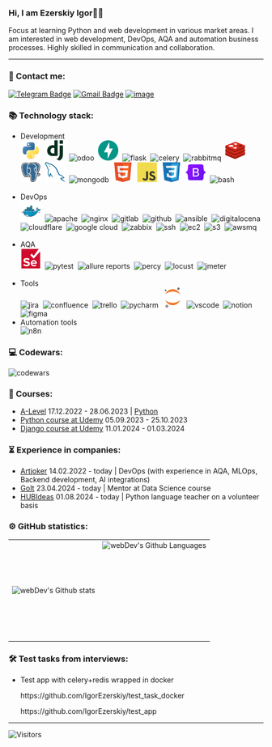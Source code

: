 ### Hi, I am Ezerskiy Igor👋😄

<p>
Focus at learning Python and web development in various market areas. I am interested in web development, DevOps, AQA and automation business processes.
Highly skilled in communication and collaboration.
</p>

---
### 📨 Contact me:
[![Telegram Badge](https://img.shields.io/badge/Telegram-2CA5E0?style=for-the-badge&logo=telegram&logoColor=white)](https://t.me/go_k3nny) [![Gmail Badge](https://img.shields.io/badge/Gmail-D14836?style=for-the-badge&logo=gmail&logoColor=white)](mailto:ezerskiyigor2000@gmail.com) [![image](https://img.shields.io/badge/LinkedIn-0077B5?style=for-the-badge&logo=linkedin&logoColor=white)](https://www.linkedin.com/in/igorezerskiy)

### 📚 Technology stack:
- Development
  <div>
    <img src="https://github.com/devicons/devicon/blob/master/icons/python/python-original.svg" title="python" alt="python" width="40" height="40"/>&nbsp
    <img src="https://github.com/devicons/devicon/blob/master/icons/django/django-plain.svg" title="django/django-rest" alt="django/django-rest" width="40" height="40"/>&nbsp
    <img src="https://www.designconsulting.com.au/wp-content/uploads/2024/05/Odoo-Logo-300x300.png" title="odoo" alt="odoo" width="40" height="40"/>&nbsp
    <img src="https://github.com/devicons/devicon/blob/master/icons/fastapi/fastapi-original.svg" title="fast-api" alt="fast-api" width="40" height="40"/>&nbsp
    <img src="https://ih1.redbubble.net/image.5521029718.9185/st,small,507x507-pad,600x600,f8f8f8.jpg" title="flask" alt="flask" width="40" height="40"/>&nbsp
    <img src="https://upload.wikimedia.org/wikipedia/commons/1/19/Celery_logo.png" title="celery" alt="celery" width="40" height="40"/>&nbsp
    <img src="https://static-00.iconduck.com/assets.00/rabbitmq-icon-484x512-s9lfaapn.png" title="rabbitmq" alt="rabbitmq" width="40" height="40"/>&nbsp
    <img src="https://github.com/devicons/devicon/blob/master/icons/redis/redis-original.svg" title="redis" alt="redis" width="40" height="40"/>&nbsp
    <img src="https://github.com/devicons/devicon/blob/master/icons/postgresql/postgresql-original.svg" title="postgresql" alt="postgresql" width="40" height="40"/>&nbsp
    <img src="https://github.com/devicons/devicon/blob/master/icons/mysql/mysql-original.svg" title="mysql" alt="mysql" width="40" height="40"/>&nbsp
    <img src="https://marketplacedesignoye.s3.ap-south-1.amazonaws.com/mongodb-branding-icon-symbol-logo-vector-_1540.png" title="mongodb" alt="mongodb" width="40" height="40"/>&nbsp
    <img src="https://github.com/devicons/devicon/blob/master/icons/html5/html5-original.svg" title="html" alt="html" width="40" height="40"/>&nbsp
    <img src="https://github.com/devicons/devicon/blob/master/icons/javascript/javascript-original.svg" title="js" alt="js" width="40" height="40"/>&nbsp
    <img src="https://github.com/devicons/devicon/blob/master/icons/css3/css3-original.svg" title="css" alt="css" width="40" height="40"/>&nbsp
    <img src="https://github.com/devicons/devicon/blob/master/icons/bootstrap/bootstrap-original.svg" title="bootstrap" alt="bootstrap" width="40" height="40"/>&nbsp
    <img src="https://github.com/IgorEzerskiy/devicon/blob/master/icons/bash/bash-plain.svg" title="bash" alt="bash" width="40" height="40"/>&nbsp
  </div>
  <br>
- DevOps
  <div>
    <img src="https://github.com/devicons/devicon/blob/master/icons/docker/docker-original.svg" title="docker" alt="docker" width="40" height="40"/>&nbsp
    <img src="https://github.com/IgorEzerskiy/devicon/blob/master/icons/apache/apache-original.svg" title="apache" alt="apache" width="40" height="40"/>&nbsp
    <img src="https://github.com/IgorEzerskiy/devicon/blob/master/icons/nginx/nginx-original.svg" title="nginx" alt="nginx" width="40" height="40"/>&nbsp
    <img src="https://github.com/IgorEzerskiy/devicon/blob/master/icons/gitlab/gitlab-original.svg" title="gitlab" alt="gitlab" width="40" height="40"/>&nbsp
    <img src="https://github.com/IgorEzerskiy/devicon/blob/master/icons/github/github-original.svg" title="github" alt="github" width="40" height="40"/>&nbsp
    <img src="https://static-00.iconduck.com/assets.00/ansible-icon-2048x2048-ba8ueimn.png" title="ansible" alt="ansible" width="40" height="40"/>&nbsp
    <img src="https://github.com/IgorEzerskiy/devicon/blob/master/icons/digitalocean/digitalocean-original.svg" title="digitalocena" alt="digitalocena" width="40" height="40"/>&nbsp
    <img src="https://upload.wikimedia.org/wikipedia/commons/thumb/9/94/Cloudflare_Logo.png/480px-Cloudflare_Logo.png" title="cloudflare" alt="cloudflare" width="40" height="40"/>&nbsp
    <img src="https://github.com/IgorEzerskiy/devicon/blob/master/icons/googlecloud/googlecloud-original.svg" title="google cloud" alt="google cloud" width="40" height="40"/>&nbsp
    <img src="https://upload.wikimedia.org/wikipedia/commons/thumb/5/5d/Zabbix_logo_square.svg/2500px-Zabbix_logo_square.svg.png" title="zabbix" alt="zabbix" width="40" height="40"/>&nbsp
    <img src="https://upload.wikimedia.org/wikipedia/commons/0/00/Unofficial_SSH_Logo.svg" title="ssh" alt="ssh" width="40" height="40"/>&nbsp
    <img src="https://brandslogos.com/wp-content/uploads/thumbs/aws-ec2-logo-vector.svg" title="ec2" alt="ec2" width="40" height="40"/>&nbsp
    <img src="https://cdn.worldvectorlogo.com/logos/amazon-s3-simple-storage-service.svg" title="s3" alt="s3" width="40" height="40"/>&nbsp
    <img src="https://newrelic.com/sites/default/files/quickstarts/images/icons/aws-mq--logo.svg" title="awsmq" alt="awsmq" width="40" height="40"/>&nbsp
  </div>
  <br>
- AQA
  <div>
    <img src="https://github.com/devicons/devicon/blob/master/icons/selenium/selenium-original.svg" title="selenium" alt="selenium" width="40" height="40"/>&nbsp
    <img src="https://github.com/IgorEzerskiy/devicon/blob/master/icons/pytest/pytest-original.svg" title="pytest" alt="pytest" width="40" height="40"/>&nbsp
    <img src="https://avatars.githubusercontent.com/u/5879127?s=280&v=4" title="allure reports" alt="allure reports" width="40" height="40"/>&nbsp
    <img src="https://images.crunchbase.com/image/upload/c_lpad,f_auto,q_auto:eco,dpr_1/rwgv0yumrzt6uuce9jtm" title="percy" alt="percy" width="40" height="40"/>&nbsp
    <img src="https://qamania.org/wp-content/uploads/2020/03/1_iHbPgMP5K4WWaP2RDBD37w.png" title="locust" alt="locust" width="40" height="40"/>&nbsp
    <img src="https://jmeter.apache.org/images/jmeter_square.svg" title="jmeter" alt="jmeter" width="40" height="40"/>&nbsp
  </div>
  <br>
- Tools
  <div>
    <img src="https://github.com/IgorEzerskiy/devicon/blob/master/icons/jira/jira-original.svg" title="jira" alt="jira" width="40" height="40"/>&nbsp
    <img src="https://github.com/IgorEzerskiy/devicon/blob/master/icons/confluence/confluence-original.svg" title="confluence" alt="confluence" width="40" height="40"/>&nbsp
    <img src="https://github.com/IgorEzerskiy/devicon/blob/master/icons/trello/trello-plain.svg" title="trello" alt="trello" width="40" height="40"/>&nbsp
    <img src="https://upload.wikimedia.org/wikipedia/commons/thumb/1/1d/PyCharm_Icon.svg/2048px-PyCharm_Icon.svg.png" title="pycharm" alt="pycharm" width="40" height="40"/>&nbsp
    <img src="https://github.com/devicons/devicon/blob/master/icons/jupyter/jupyter-original.svg" title="jupyter" alt="jupyter" width="40" height="40"/>&nbsp
    <img src="https://github.com/IgorEzerskiy/devicon/blob/master/icons/vscode/vscode-original.svg" title="vscode" alt="vscode" width="40" height="40"/>&nbsp
    <img src="https://upload.wikimedia.org/wikipedia/commons/4/45/Notion_app_logo.png" title="notion" alt="notion" width="40" height="40"/>&nbsp
    <img src="https://github.com/IgorEzerskiy/devicon/blob/master/icons/figma/figma-original.svg" title="figma" alt="figma" width="40" height="40"/>&nbsp
  </div>
- Automation tools
  <div>
    <img src="https://registry.npmmirror.com/@lobehub/icons-static-png/latest/files/dark/n8n-color.png" title="n8n" alt="n8n" width="40" height="40"/>&nbsp
  </div>
  
### 💻 Codewars:

![codewars](https://www.codewars.com/users/IgorEzerskiy/badges/large)

### 📖 Courses:
- [A-Level](https://a-level.com.ua/) 17.12.2022 - 28.06.2023 | [Python](https://a-level.com.ua/courses/python-online/)
- [Python course at Udemy](https://www.udemy.com/course/python-ru/) 05.09.2023 - 25.10.2023
- [Django course at Udemy](https://www.udemy.com/course/python-django-build-an-e-commerce-store-2022/?couponCode=OF83024E) 11.01.2024 - 01.03.2024

### ⏳ Experience in companies:
- [Artjoker](https://artjoker.ua/ru/) 14.02.2022 - today | DevOps (with experience in AQA, MLOps, Backend development, AI integrations)
- [GoIt](https://goit.global/ua-ru/) 23.04.2024 - today | Mentor at Data Science course
- [HUBIdeas](https://www.instagram.com/hubideas_zm?igsh=Z2J3MW82NG05M3Zu) 01.08.2024 - today | Python language teacher on a volunteer basis

### ⚙️ GitHub statistics:

<table>
  <tr>
    <td>
      <img align="left" src="http://github-readme-streak-stats.herokuapp.com?user=IgorEzerskiy&theme=dark&background=000000" alt="webDev's Github stats" />
    </td>
    <td>
      <img height="195px" align="right" alt="webDev's Github Languages" src="https://github-readme-stats-sigma-five.vercel.app/api/top-langs/?username=IgorEzerskiy&layout=compact&theme=vision-friendly-dark" />
    </td>
  </tr>
</table>

### 🛠 Test tasks from interviews:
  - Test app with celery+redis wrapped in docker<br>
    <p>https://github.com/IgorEzerskiy/test_task_docker</p>
    <p></p>https://github.com/IgorEzerskiy/test_app</p>
---
![Visitors](https://api.visitorbadge.io/api/visitors?path=IgorEzerskiy&countColor=%2337d67a&style=flat)
